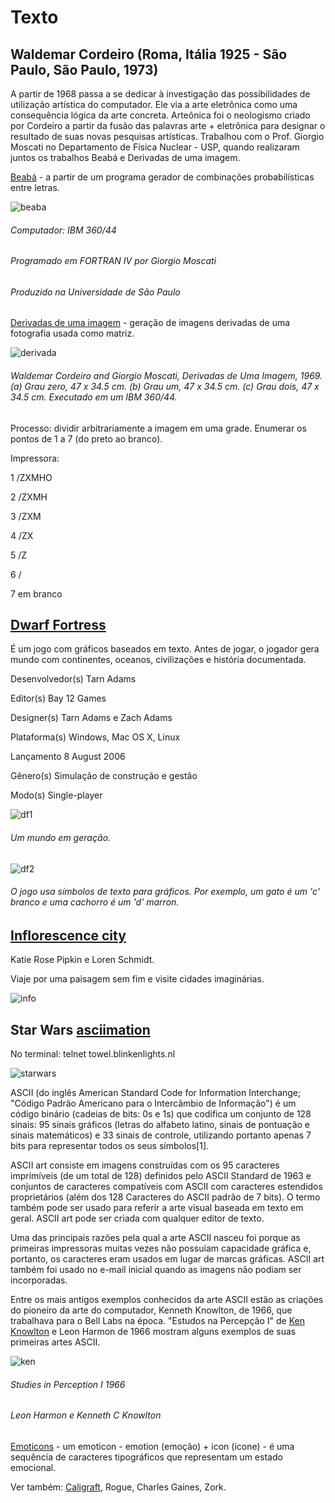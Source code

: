 # Texto

## Waldemar Cordeiro (Roma, Itália 1925 - São Paulo, São Paulo, 1973)

A partir de 1968 passa a se dedicar à investigação das possibilidades de utilização artística do computador. Ele via a arte eletrônica como uma consequência lógica da arte concreta.
Arteônica foi o neologismo criado por Cordeiro a partir da fusão das palavras arte + eletrônica para designar o resultado de suas novas pesquisas artísticas. 
Trabalhou com o Prof. Giorgio Moscati no Departamento de Física Nuclear - USP, quando realizaram juntos os trabalhos Beabá e Derivadas de uma imagem. 

[Beabá](http://www5.usp.br/18320/giorgio-moscati-e-waldemar-cordeiro-quando-o-computador-encontrou-a-arte/) - a partir de um programa gerador de combinações probabilísticas entre letras. 

![beaba](https://github.com/arteprog/programacao-criativa/blob/master/assets/imagens/beaba.jpg?raw=true)
###### Computador: IBM 360/44
###### Programado em FORTRAN IV por Giorgio Moscati
###### Produzido na Universidade de São Paulo

[Derivadas de uma imagem](/assets/referencias/arteonica.pdf) - geração de imagens derivadas de uma fotografia usada como matriz.

![derivada](https://github.com/arteprog/programacao-criativa/blob/master/assets/imagens/derivada.jpg?raw=true)

###### Waldemar Cordeiro and Giorgio Moscati, Derivadas de Uma Imagem, 1969. (a) Grau zero, 47 x 34.5 cm. (b) Grau um, 47 x 34.5 cm. (c) Grau dois, 47 x 34.5 cm. Executado em um IBM 360/44.

Processo: dividir arbitrariamente a imagem em uma grade. Enumerar os pontos de 1 a 7 (do preto ao branco). 

Impressora:

1 /ZXMHO

2 /ZXMH

3 /ZXM

4 /ZX

5 /Z

6 /

7 em branco

## [Dwarf Fortress](http://dwarffortresswiki.org/index.php/Main_Page)
É um jogo com gráficos baseados em texto. Antes de jogar, o jogador gera mundo com continentes, oceanos, civilizações e história documentada.

Desenvolvedor(s) Tarn Adams

Editor(s)	Bay 12 Games

Designer(s)	Tarn Adams e Zach Adams

Plataforma(s)	Windows, Mac OS X, Linux

Lançamento	8 August 2006

Gênero(s)	Simulação de construção e gestão

Modo(s)	Single-player

![df1](https://github.com/arteprog/programacao-criativa/blob/master/assets/imagens/WorldGenerationScreen.png?raw=true)

###### Um mundo em geração.

![df2](https://github.com/arteprog/programacao-criativa/blob/master/assets/imagens/Dwarf_Fortress_embark_scene.png?raw=true)

###### O jogo usa símbolos de texto para gráficos. Por exemplo, um gato é um 'c' branco e uma cachorro é um 'd' marron. 

## [Inflorescence city](http://inflorescence.city)
Katie Rose Pipkin e Loren Schmidt.

Viaje por uma paisagem sem fim e visite cidades imaginárias.

![info](https://github.com/arteprog/programacao-criativa/blob/master/assets/imagens/inflorescense.jpg?raw=true)

## Star Wars [asciimation](http://www.asciimation.co.nz)

No terminal: telnet towel.blinkenlights.nl

![starwars](https://github.com/arteprog/programacao-criativa/blob/master/assets/imagens/starwars.jpg?raw=true)

ASCII (do inglês American Standard Code for Information Interchange; "Código Padrão Americano para o Intercâmbio de Informação") é um código binário (cadeias de bits: 0s e 1s) que codifica um conjunto de 128 sinais: 95 sinais gráficos (letras do alfabeto latino, sinais de pontuação e sinais matemáticos) e 33 sinais de controle, utilizando portanto apenas 7 bits para representar todos os seus símbolos[1].

ASCII art consiste em imagens construídas com os 95 caracteres imprimíveis (de um total de 128) definidos pelo ASCII Standard de 1963 e conjuntos de caracteres compatíveis com ASCII com caracteres estendidos proprietários (além dos 128 Caracteres do ASCII padrão de 7 bits). O termo também pode ser usado para referir a arte visual baseada em texto em geral. ASCII art pode ser criada com qualquer editor de texto.

Uma das principais razões pela qual a arte ASCII nasceu foi porque as primeiras impressoras muitas vezes não possuíam capacidade gráfica e, portanto, os caracteres eram usados em lugar de marcas gráficas. ASCII art também foi usado no e-mail inicial quando as imagens não podiam ser incorporadas.

Entre os mais antigos exemplos conhecidos da arte ASCII estão as criações do pioneiro da arte do computador, Kenneth Knowlton, de 1966, que trabalhava para o Bell Labs na época. "Estudos na Percepção I" de [Ken Knowlton](http://www.kenknowlton.com) e Leon Harmon de 1966 mostram alguns exemplos de suas primeiras artes ASCII.

![ken](https://github.com/arteprog/programacao-criativa/blob/master/assets/imagens/knowlton-all-artworks-studies-in-perception-i--dam-11278-a77DO-de-2.jpg?raw=true)

###### Studies in Perception I 1966 

###### Leon Harmon e Kenneth C Knowlton

[Emoticons](https://en.wikipedia.org/wiki/List_of_emoticons) - um emoticon - emotion (emoção) + icon (ícone) - é uma sequência de caracteres tipográficos que representam um estado emocional.

Ver também: [Caligraft](http://caligraft.com), Rogue, Charles Gaines, Zork.
